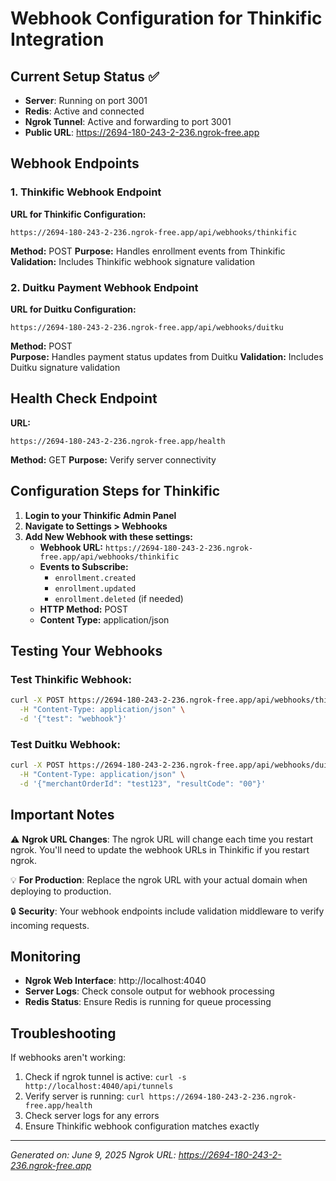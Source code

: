 # Webhook Configuration for Thinkific Integration

## Current Setup Status ✅

- **Server**: Running on port 3001
- **Redis**: Active and connected
- **Ngrok Tunnel**: Active and forwarding to port 3001
- **Public URL**: https://2694-180-243-2-236.ngrok-free.app

## Webhook Endpoints

### 1. Thinkific Webhook Endpoint

**URL for Thinkific Configuration:**

```
https://2694-180-243-2-236.ngrok-free.app/api/webhooks/thinkific
```

**Method:** POST
**Purpose:** Handles enrollment events from Thinkific
**Validation:** Includes Thinkific webhook signature validation

### 2. Duitku Payment Webhook Endpoint

**URL for Duitku Configuration:**

```
https://2694-180-243-2-236.ngrok-free.app/api/webhooks/duitku
```

**Method:** POST  
**Purpose:** Handles payment status updates from Duitku
**Validation:** Includes Duitku signature validation

## Health Check Endpoint

**URL:**

```
https://2694-180-243-2-236.ngrok-free.app/health
```

**Method:** GET
**Purpose:** Verify server connectivity

## Configuration Steps for Thinkific

1. **Login to your Thinkific Admin Panel**
2. **Navigate to Settings > Webhooks**
3. **Add New Webhook with these settings:**
   - **Webhook URL:** `https://2694-180-243-2-236.ngrok-free.app/api/webhooks/thinkific`
   - **Events to Subscribe:**
     - `enrollment.created`
     - `enrollment.updated`
     - `enrollment.deleted` (if needed)
   - **HTTP Method:** POST
   - **Content Type:** application/json

## Testing Your Webhooks

### Test Thinkific Webhook:

```bash
curl -X POST https://2694-180-243-2-236.ngrok-free.app/api/webhooks/thinkific \
  -H "Content-Type: application/json" \
  -d '{"test": "webhook"}'
```

### Test Duitku Webhook:

```bash
curl -X POST https://2694-180-243-2-236.ngrok-free.app/api/webhooks/duitku \
  -H "Content-Type: application/json" \
  -d '{"merchantOrderId": "test123", "resultCode": "00"}'
```

## Important Notes

⚠️ **Ngrok URL Changes**: The ngrok URL will change each time you restart ngrok. You'll need to update the webhook URLs in Thinkific if you restart ngrok.

💡 **For Production**: Replace the ngrok URL with your actual domain when deploying to production.

🔒 **Security**: Your webhook endpoints include validation middleware to verify incoming requests.

## Monitoring

- **Ngrok Web Interface**: http://localhost:4040
- **Server Logs**: Check console output for webhook processing
- **Redis Status**: Ensure Redis is running for queue processing

## Troubleshooting

If webhooks aren't working:

1. Check if ngrok tunnel is active: `curl -s http://localhost:4040/api/tunnels`
2. Verify server is running: `curl https://2694-180-243-2-236.ngrok-free.app/health`
3. Check server logs for any errors
4. Ensure Thinkific webhook configuration matches exactly

---

_Generated on: June 9, 2025_
_Ngrok URL: https://2694-180-243-2-236.ngrok-free.app_
